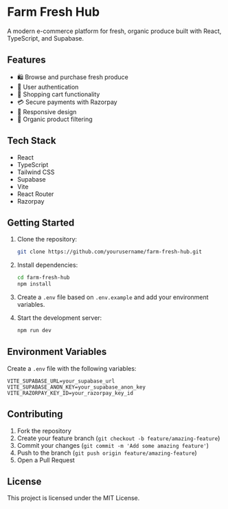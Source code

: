 # Farm Fresh Hub

A modern e-commerce platform for fresh, organic produce built with React, TypeScript, and Supabase.

## Features

- 🛍️ Browse and purchase fresh produce
- 👤 User authentication
- 🛒 Shopping cart functionality
- 💳 Secure payments with Razorpay
- 📱 Responsive design
- 🌿 Organic product filtering

## Tech Stack

- React
- TypeScript
- Tailwind CSS
- Supabase
- Vite
- React Router
- Razorpay

## Getting Started

1. Clone the repository:
   ```bash
   git clone https://github.com/yourusername/farm-fresh-hub.git
   ```

2. Install dependencies:
   ```bash
   cd farm-fresh-hub
   npm install
   ```

3. Create a `.env` file based on `.env.example` and add your environment variables.

4. Start the development server:
   ```bash
   npm run dev
   ```

## Environment Variables

Create a `.env` file with the following variables:

```env
VITE_SUPABASE_URL=your_supabase_url
VITE_SUPABASE_ANON_KEY=your_supabase_anon_key
VITE_RAZORPAY_KEY_ID=your_razorpay_key_id
```

## Contributing

1. Fork the repository
2. Create your feature branch (`git checkout -b feature/amazing-feature`)
3. Commit your changes (`git commit -m 'Add some amazing feature'`)
4. Push to the branch (`git push origin feature/amazing-feature`)
5. Open a Pull Request

## License

This project is licensed under the MIT License.